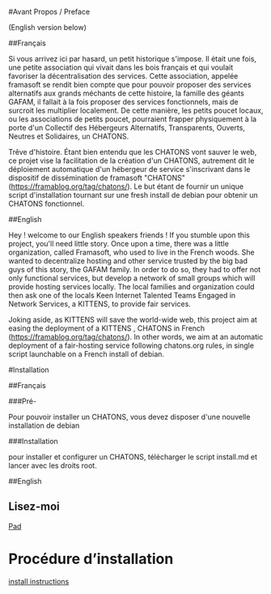 #Avant Propos / Preface

(English version below)

##Français

Si vous arrivez ici par hasard, un petit historique s'impose.
Il était une fois, une petite association qui vivait dans les bois français et qui voulait favoriser la décentralisation des services. Cette association, appelée framasoft se rendit bien compte que pour pouvoir proposer des services alternatifs aux grands méchants de cette histoire, la famille des géants GAFAM, il fallait à la fois proposer des services fonctionnels, mais de surcroit les multiplier localement. De cette manière, les petits poucet locaux, ou les associations de petits poucet, pourraient frapper physiquement à la porte d'un Collectif des Hébergeurs Alternatifs, Transparents, Ouverts, Neutres et Solidaires, un CHATONS.

Trêve d'histoire. Étant bien entendu que les CHATONS vont sauver le web,  ce projet vise la facilitation de la création d'un CHATONS, autrement dit le déploiement automatique d'un hébergeur de service s'inscrivant dans le dispositif de dissémination de framasoft "CHATONS" (https://framablog.org/tag/chatons/).
Le but étant de fournir un unique script d'installation tournant sur une fresh install de debian pour obtenir un CHATONS fonctionnel.

##English

Hey ! welcome to our English speakers friends !
If you stumble upon this project, you'll need little story.
Once upon a time, there was a little organization, called Framasoft, who used to live in the French woods. She wanted to decentralize hosting and other service trusted by the big bad guys of this story, the GAFAM family. In order to do so, they had to offer not only functional services, but develop a network of small groups which will provide hosting services locally.  The local families and organization could then ask one of the locals Keen Internet Talented Teams Engaged in Network Services, a KITTENS, to provide  fair services.

Joking aside, as KITTENS will save the world-wide web, this project aim at easing the deployment of a KITTENS , CHATONS in French  (https://framablog.org/tag/chatons/). In other words, we aim at an automatic deployment of a fair-hosting service following chatons.org rules, in single script launchable on a French install of debian.

#Installation

##Français

###Pré-

Pour pouvoir installer un CHATONS, vous devez disposer d'une nouvelle installation de debian

###Installation

pour installer et configurer un CHATONS, télécharger le script install.md et lancer avec les droits root.

##English

## Lisez-moi

[Pad](https://mypads.framapad.org/mypads/?/mypads/group/altermediatic-toulouse-deatm79d/pad/view/docker-atelier-acqwh7km)

# Procédure d’installation

[install instructions](install.md)
